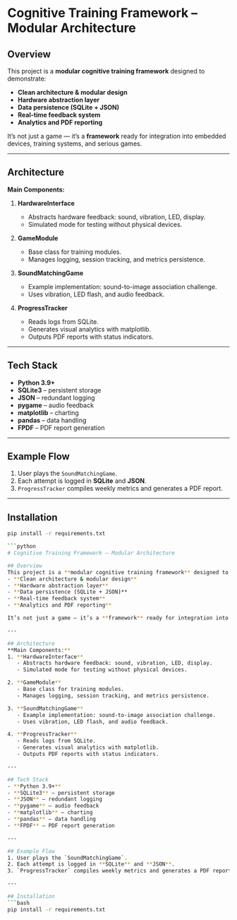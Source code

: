 # Cognitive Training Framework – Modular Architecture

## Overview
This project is a **modular cognitive training framework** designed to demonstrate:
- **Clean architecture & modular design**
- **Hardware abstraction layer**
- **Data persistence (SQLite + JSON)**
- **Real-time feedback system**
- **Analytics and PDF reporting**

It’s not just a game — it’s a **framework** ready for integration into embedded devices, training systems, and serious games.

---

## Architecture
**Main Components:**
1. **HardwareInterface**
   - Abstracts hardware feedback: sound, vibration, LED, display.
   - Simulated mode for testing without physical devices.

2. **GameModule**
   - Base class for training modules.
   - Manages logging, session tracking, and metrics persistence.

3. **SoundMatchingGame**
   - Example implementation: sound-to-image association challenge.
   - Uses vibration, LED flash, and audio feedback.

4. **ProgressTracker**
   - Reads logs from SQLite.
   - Generates visual analytics with matplotlib.
   - Outputs PDF reports with status indicators.

---

## Tech Stack
- **Python 3.9+**
- **SQLite3** – persistent storage
- **JSON** – redundant logging
- **pygame** – audio feedback
- **matplotlib** – charting
- **pandas** – data handling
- **FPDF** – PDF report generation

---

## Example Flow
1. User plays the `SoundMatchingGame`.
2. Each attempt is logged in **SQLite** and **JSON**.
3. `ProgressTracker` compiles weekly metrics and generates a PDF report.

---

## Installation
```bash
pip install -r requirements.txt

```python
# Cognitive Training Framework – Modular Architecture

## Overview
This project is a **modular cognitive training framework** designed to demonstrate:
- **Clean architecture & modular design**
- **Hardware abstraction layer**
- **Data persistence (SQLite + JSON)**
- **Real-time feedback system**
- **Analytics and PDF reporting**

It’s not just a game — it’s a **framework** ready for integration into embedded devices, training systems, and serious games.

---

## Architecture
**Main Components:**
1. **HardwareInterface**
   - Abstracts hardware feedback: sound, vibration, LED, display.
   - Simulated mode for testing without physical devices.

2. **GameModule**
   - Base class for training modules.
   - Manages logging, session tracking, and metrics persistence.

3. **SoundMatchingGame**
   - Example implementation: sound-to-image association challenge.
   - Uses vibration, LED flash, and audio feedback.

4. **ProgressTracker**
   - Reads logs from SQLite.
   - Generates visual analytics with matplotlib.
   - Outputs PDF reports with status indicators.

---

## Tech Stack
- **Python 3.9+**
- **SQLite3** – persistent storage
- **JSON** – redundant logging
- **pygame** – audio feedback
- **matplotlib** – charting
- **pandas** – data handling
- **FPDF** – PDF report generation

---

## Example Flow
1. User plays the `SoundMatchingGame`.
2. Each attempt is logged in **SQLite** and **JSON**.
3. `ProgressTracker` compiles weekly metrics and generates a PDF report.

---

## Installation
```bash
pip install -r requirements.txt
```
